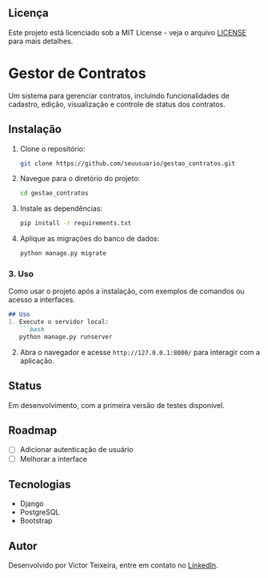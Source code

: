 ## Licença

Este projeto está licenciado sob a MIT License - veja o arquivo [LICENSE](./LICENSE) para mais detalhes.

# Gestor de Contratos
Um sistema para gerenciar contratos, incluindo funcionalidades de cadastro, edição, visualização e controle de status dos contratos.

## Instalação
1. Clone o repositório:
   ```bash
   git clone https://github.com/seuusuario/gestao_contratos.git
   ```
2. Navegue para o diretório do projeto:
   ```bash
   cd gestao_contratos
   ```
3. Instale as dependências:
   ```bash
   pip install -r requirements.txt
   ```
4. Aplique as migrações do banco de dados:
   ```bash
   python manage.py migrate
   ```

### 3. **Uso**
Como usar o projeto após a instalação, com exemplos de comandos ou acesso a interfaces.
```markdown
## Uso
1. Execute o servidor local:
   ```bash
   python manage.py runserver
   ```
2. Abra o navegador e acesse `http://127.0.0.1:8000/` para interagir com a aplicação.

## Status
Em desenvolvimento, com a primeira versão de testes disponível.

## Roadmap
- [ ] Adicionar autenticação de usuário
- [ ] Melhorar a interface

## Tecnologias
- Django
- PostgreSQL
- Bootstrap

## Autor
Desenvolvido por Victor Teixeira, entre em contato no [LinkedIn](https://www.linkedin.com/in/victorteixeira18/).
